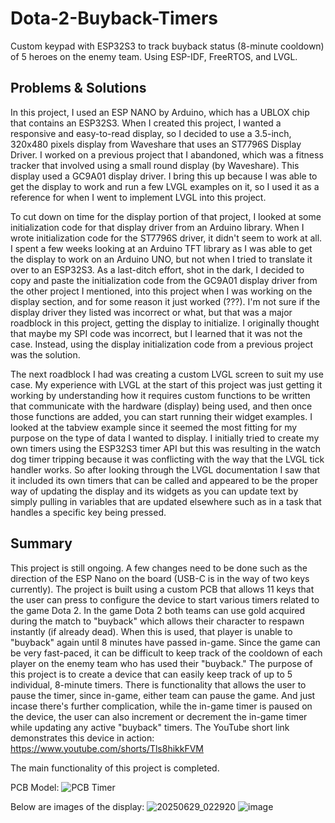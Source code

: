 # Dota-2-Buyback-Timers
Custom keypad with ESP32S3 to track buyback status (8-minute cooldown) of 5 heroes on the enemy team. Using ESP-IDF, FreeRTOS, and LVGL. 

## Problems & Solutions
In this project, I used an ESP NANO by Arduino, which has a UBLOX chip that contains an ESP32S3. When I created this project, I wanted a responsive and easy-to-read display, so I decided to use a 3.5-inch, 320x480 pixels display from Waveshare that uses an ST7796S Display Driver. I worked on a previous project that I abandoned, which was a fitness tracker that involved using a small round display (by Waveshare). This display used a GC9A01 display driver. I bring this up because I was able to get the display to work and run a few LVGL examples on it, so I used it as a reference for when I went to implement LVGL into this project.

To cut down on time for the display portion of that project, I looked at some initialization code for that display driver from an Arduino library. When I wrote initialization code for the ST7796S driver, it didn't seem to work at all. I spent a few weeks looking at an Arduino TFT library as I was able to get the display to work on an Arduino UNO, but not when I tried to translate it over to an ESP32S3. As a last-ditch effort, shot in the dark, I decided to copy and paste the initialization code from the GC9A01 display driver from the other project I mentioned, into this project when I was working on the display section, and for some reason it just worked (???). I'm not sure if the display driver they listed was incorrect or what, but that was a major roadblock in this project, getting the display to initialize. I originally thought that maybe my SPI code was incorrect, but I learned that it was not the case. Instead, using the display initialization code from a previous project was the solution. 

The next roadblock I had was creating a custom LVGL screen to suit my use case. My experience with LVGL at the start of this project was just getting it working by understanding how it requires custom functions to be written that communicate with the hardware (display) being used, and then once those functions are added, you can start running their widget examples. I looked at the tabview example since it seemed the most fitting for my purpose on the type of data I wanted to display. I initially tried to create my own timers using the ESP32S3 timer API but this was resulting in the watch dog timer tripping because it was conflicting with the way that the LVGL tick handler works. So after looking through the LVGL documentation I saw that it included its own timers that can be called and appeared to be the proper way of updating the display and its widgets as you can update text by simply pulling in variables that are updated elsewhere such as in a task that handles a specific key being pressed. 

## Summary
This project is still ongoing. A few changes need to be done such as the direction of the ESP Nano on the board (USB-C is in the way of two keys currently). The project is built using a custom PCB that allows 11 keys that the user can press to configure the device to start various timers related to the game Dota 2. In the game Dota 2 both teams can use gold acquired during the match to "buyback" which allows their character to respawn instantly (if already dead). When this is used, that player is unable to "buyback" again until 8 minutes have passed in-game. Since the game can be very fast-paced, it can be difficult to keep track of the cooldown of each player on the enemy team who has used their "buyback." The purpose of this project is to create a device that can easily keep track of up to 5 individual, 8-minute timers. There is functionality that allows the user to pause the timer, since in-game, either team can pause the game. And just incase there's further complication, while the in-game timer is paused on the device, the user can also increment or decrement the in-game timer while updating any active "buyback" timers. The YouTube short link demonstrates this device in action: https://www.youtube.com/shorts/Tls8hikkFVM

The main functionality of this project is completed. 

PCB Model:
![PCB Timer](https://github.com/user-attachments/assets/d78664d9-8c9e-4968-bb70-12cdcbcb1291)

Below are images of the display: 
![20250629_022920](https://github.com/user-attachments/assets/be1462a4-fd5f-4fdf-97cb-de46bb5e961d)
![image](https://github.com/user-attachments/assets/c861952d-e247-4f1a-9362-aaf1363e0960)
